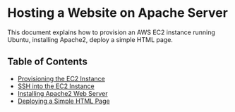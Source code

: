 # Hosting a Website on Apache Server

This document explains how to provision an AWS EC2 instance running Ubuntu, installing Apache2, deploy a simple HTML page.

## Table of Contents

- [Provisioning the EC2 Instance](#provisioning-the-ec2-instance)
- [SSH into the EC2 Instance](#ssh-into-the-ec2-instance)
- [Installing Apache2 Web Server](#installing-apache2-web-server)
- [Deploying a Simple HTML Page](#deploying-a-simple-html-page)
